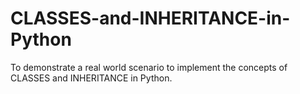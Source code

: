 # CLASSES-and-INHERITANCE-in-Python


To demonstrate a real world scenario to implement the concepts of CLASSES and INHERITANCE in Python.
